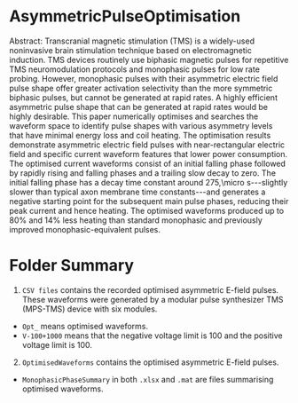 # AsymmetricPulseOptimisation
Abstract: Transcranial magnetic stimulation (TMS) is a widely-used noninvasive brain stimulation technique based on electromagnetic induction. TMS devices routinely use biphasic magnetic pulses for repetitive TMS neuromodulation protocols and monophasic pulses for low rate probing. However, monophasic pulses with their asymmetric electric field pulse shape offer greater activation selectivity than the more symmetric biphasic pulses, but cannot be generated at rapid rates. A highly efficient asymmetric pulse shape that can be generated at rapid rates would be highly desirable. This paper numerically optimises and searches the waveform space to identify pulse shapes with various asymmetry levels that have minimal energy loss and coil heating. The optimisation results demonstrate asymmetric electric field pulses with near-rectangular electric field and specific current waveform features that lower power consumption. The optimised current waveforms consist of an initial falling phase followed by rapidly rising and falling phases and a trailing slow decay to zero. The initial falling phase has a decay time constant around 275\,\micro s---slightly slower than typical axon membrane time constants---and generates a negative starting point for the subsequent main pulse phases, reducing their peak current and hence heating. The optimised waveforms produced up to 80% and 14% less heating than standard monophasic and previously improved monophasic-equivalent pulses.
# Folder Summary
1.  `CSV files` contains the recorded optimised asymmetric E-field pulses. These waveforms were generated by a modular pulse synthesizer TMS (MPS-TMS) device with six modules.
  * `Opt_` means optimised waveforms.
  * `V-100+1000` means that the negative voltage limit is 100 and the positive voltage limit is 100.
2. `OptimisedWaveforms` contains the optimised asymmetric E-field pulses.
  * `MonophasicPhaseSummary` in both `.xlsx` and `.mat` are files summarising optimised waveforms.
